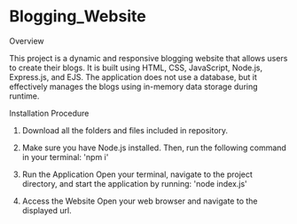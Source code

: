 # Blogging_Website

Overview

This project is a dynamic and responsive blogging website that allows users to create their blogs. It is built using HTML, CSS, JavaScript, Node.js, Express.js, and EJS. The application does not use a database, but it effectively manages the blogs using in-memory data storage during runtime.



Installation Procedure 

1. Download all the folders and files included in repository.
   
2. Make sure you have Node.js installed. Then, run the following command in your terminal:
   'npm i'
   
3. Run the Application
   Open your terminal, navigate to the project directory, and start the application by running:
   'node index.js'
   
4. Access the Website
   Open your web browser and navigate to the displayed url.
